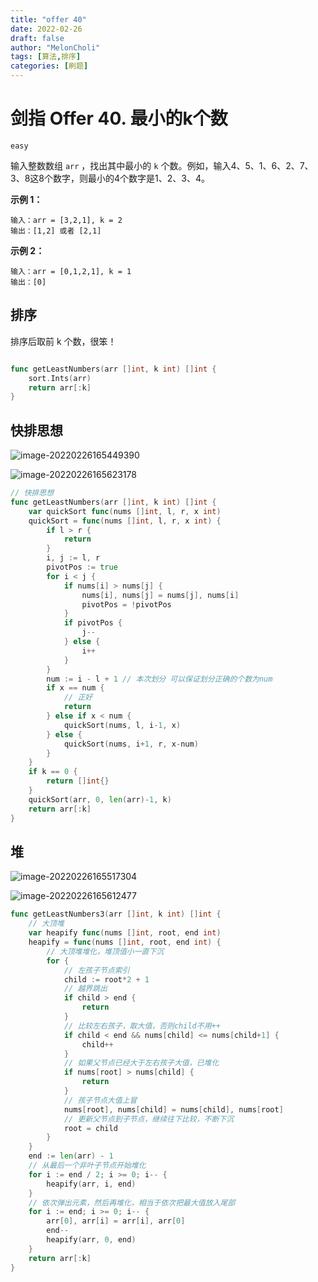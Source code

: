 ```yaml
---
title: "offer 40"
date: 2022-02-26
draft: false
author: "MelonCholi"
tags: [算法,排序]
categories: [刷题]
---
```


# 剑指 Offer 40. 最小的k个数

`easy`

输入整数数组 `arr` ，找出其中最小的 `k` 个数。例如，输入4、5、1、6、2、7、3、8这8个数字，则最小的4个数字是1、2、3、4。

**示例 1：**

```
输入：arr = [3,2,1], k = 2
输出：[1,2] 或者 [2,1]
```

**示例 2：**

```
输入：arr = [0,1,2,1], k = 1
输出：[0]
```

## 排序

排序后取前 k 个数，很笨！

```go

func getLeastNumbers(arr []int, k int) []int {
	sort.Ints(arr)
	return arr[:k]
}
```

## 快排思想

![image-20220226165449390](https://markdown-1303167219.cos.ap-shanghai.myqcloud.com/image-20220226165449390.png)

![image-20220226165623178](https://markdown-1303167219.cos.ap-shanghai.myqcloud.com/image-20220226165623178.png)

```go
// 快排思想
func getLeastNumbers(arr []int, k int) []int {
	var quickSort func(nums []int, l, r, x int)
	quickSort = func(nums []int, l, r, x int) {
		if l > r {
			return
		}
		i, j := l, r
		pivotPos := true
		for i < j {
			if nums[i] > nums[j] {
				nums[i], nums[j] = nums[j], nums[i]
				pivotPos = !pivotPos
			}
			if pivotPos {
				j--
			} else {
				i++
			}
		}
		num := i - l + 1 // 本次划分 可以保证划分正确的个数为num
		if x == num {
			// 正好
			return
		} else if x < num {
			quickSort(nums, l, i-1, x)
		} else {
			quickSort(nums, i+1, r, x-num)
		}
	}
	if k == 0 {
		return []int{}
	}
	quickSort(arr, 0, len(arr)-1, k)
	return arr[:k]
}
```

## 堆

![image-20220226165517304](https://markdown-1303167219.cos.ap-shanghai.myqcloud.com/image-20220226165517304.png)

![image-20220226165612477](https://markdown-1303167219.cos.ap-shanghai.myqcloud.com/image-20220226165612477.png)

```go
func getLeastNumbers3(arr []int, k int) []int {
	// 大顶堆
	var heapify func(nums []int, root, end int)
	heapify = func(nums []int, root, end int) {
		// 大顶堆堆化，堆顶值小一直下沉
		for {
			// 左孩子节点索引
			child := root*2 + 1
			// 越界跳出
			if child > end {
				return
			}
			// 比较左右孩子，取大值，否则child不用++
			if child < end && nums[child] <= nums[child+1] {
				child++
			}
			// 如果父节点已经大于左右孩子大值，已堆化
			if nums[root] > nums[child] {
				return
			}
			// 孩子节点大值上冒
			nums[root], nums[child] = nums[child], nums[root]
			// 更新父节点到子节点，继续往下比较，不断下沉
			root = child
		}
	}
	end := len(arr) - 1
	// 从最后一个非叶子节点开始堆化
	for i := end / 2; i >= 0; i-- {
		heapify(arr, i, end)
	}
	// 依次弹出元素，然后再堆化，相当于依次把最大值放入尾部
	for i := end; i >= 0; i-- {
		arr[0], arr[i] = arr[i], arr[0]
		end--
		heapify(arr, 0, end)
	}
	return arr[:k]
}
```

